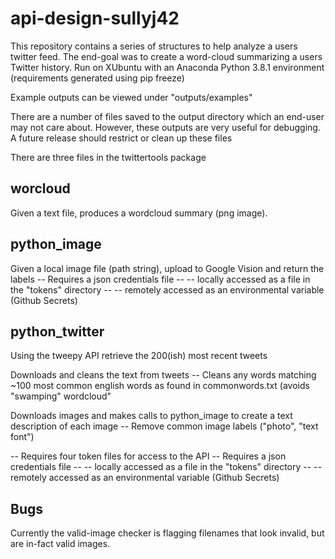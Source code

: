 # api-design-sullyj42
This repository contains a series of structures to help analyze a users twitter feed. The end-goal was to create a word-cloud summarizing a users Twitter history. Run on XUbuntu with an Anaconda Python 3.8.1 environment (requirements generated using pip freeze)

Example outputs can be viewed under "outputs/examples"

There are a number of files saved to the output directory which an end-user may not care about. However, these outputs are very useful for debugging. A future release should restrict or clean up these files

There are three files in the twittertools package
## worcloud
Given a text file, produces a wordcloud summary (png image). 

## python_image
Given a local image file (path string), upload to Google Vision and return the labels
-- Requires a json credentials file
-- -- locally accessed as a file in the "tokens" directory
-- -- remotely accessed as an environmental variable (Github Secrets)

## python_twitter
Using the tweepy API retrieve the 200(ish) most recent tweets

Downloads and cleans the text from tweets
-- Cleans any words matching ~100 most common english words as found in commonwords.txt (avoids "swamping" wordcloud"

Downloads images and makes calls to python_image to create a text description of each image
-- Remove common image labels ("photo", "text font")

-- Requires four token files for access to the API
-- Requires a json credentials file
-- -- locally accessed as a file in the "tokens" directory
-- -- remotely accessed as an environmental variable (Github Secrets)

## Bugs
Currently the valid-image checker is flagging filenames that look invalid, but are in-fact valid images.
